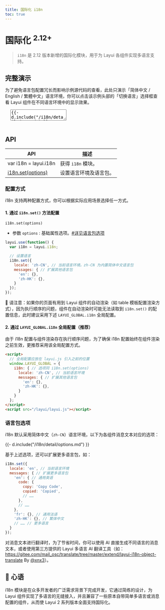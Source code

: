 ```yaml
---
title: 国际化 i18n
toc: true
---
```


# 国际化 <sup>2.12+</sup>

> `i18n` 是 2.12 版本新增的国际化模块，用于为 Layui 各组件实现多语言支持。

<h2 id="examples" lay-toc="{}" style="margin-bottom: 0;">完整演示</h2>

为了避免语言包配置冗长而影响示例源代码的查看，此处只演示「简体中文 / English / 繁體中文」语言环境，你可以点击该示例头部的「切换语言」选择框查看 Layui 组件在不同语言环境中的显示效果。

<div class="ws-docs-showcase"></div>

<pre class="layui-code" lay-options="{preview: 'iframe', text: {preview: 'Preview'}, style: 'height: 560px;', layout: ['preview', 'code'], tools: ['full','window']}">
  <textarea>
{{- d.include("/i18n/detail/demo.md") }}
  </textarea>
</pre>

<h2 id="api" lay-toc="{hot: true}">API</h2>

| API | 描述 |
| --- | --- |
| var i18n = layui.i18n | 获得 `i18n` 模块。|
| [i18n.set(options)](#set) | 设置语言环境及语言包。|

<h3 id="set" lay-toc="{level: 2}">配置方式</h3>

i18n 支持两种配置方式，你可以根据实际应用场景选择任一方式。

#### 1. 通过 `i18n.set()` 方法配置

`i18n.set(options)`

- 参数 `options` : 基础属性选项。[#详见语言包选项](#options)

```js
layui.use(function() {
  var i18n = layui.i18n;

  // 设置语言
  i18n.set({
    locale: 'zh-CN', // 当前语言环境。zh-CN 为内置简体中文语言包
    messages: { // 扩展其他语言包
      'en': {},
      'zh-HK': {},
    }
  });
});
```

🔔 请注意：如果你的页面有用到 Layui 组件的自动渲染（如 table 模板配置渲染方式），因为执行顺序的问题，组件在自动渲染时可能无法读取到 `i18n.set()` 的配置信息，此时建议采用下述 `LAYUI_GLOBAL.i18n` 全局配置。

#### 2. 通过 `LAYUI_GLOBAL.i18n` 全局配置（推荐）

由于 i18n 配置与组件渲染存在执行顺序问题，为了确保 i18n 配置始终在组件渲染之前生效，更推荐采用该全局配置方式。

```html
<script>
  // 全局配置应放在 layui.js 引入之前的位置
  window.LAYUI_GLOBAL = {
    i18n: { // 选项同 i18n.set(options)
      locale: 'zh-CN', // 当前语言环境
      messages: { // 扩展其他语言包
        'en': {},
        'zh-HK': {},
      }
    }
  };
</script>
<script src="/layui/layui.js"></script>
```

<h3 id="options" lay-toc="{level: 2}">语言包选项</h3>

i18n 默认采用简体中文（`zh-CN`）语言环境，以下为各组件消息文本对应的选项：

<div>
{{- d.include("/i18n/detail/options.md") }}
</div>


基于上述选项，还可以扩展更多语言包，如：

```js
i18n.set({
  locale: 'en', // 当前语言环境
  messages: { // 扩展更多语言包
    'en': { // 通用英语
      code: {
        copy: 'Copy Code',
        copied: 'Copied',
        // ……
      },
      // ……
    },
    'fr': {}, // 通用法语
    'zh-HK': {}, // 繁体中文
    // …… // 更多语言
  }
});
```

对消息文本进行翻译时，为了节省时间，你可以使用 AI 直接生成不同语言的消息文本，或者使用第三方提供的 Layui 多语言 AI 翻译工具（如：<a href="https://gitee.com/mail_osc/translate/tree/master/extend/layui-i18n-object-translate" target="_blank">https://gitee.com/mail_osc/translate/tree/master/extend/layui-i18n-object-translate</a> By <a href="https://github.com/xnx3" target="_blank">@xnx3</a>）。

## 💖 心语

i18n 模块是在众多开发者的广泛需求背景下完成开发，它通过简练的设计，为 Layui 组件实现了多语言的无缝接入，并且兼容了一些原本自带简单多语言或消息配置的组件，从而使 Layui 2 系列版本全面支持国际化。
